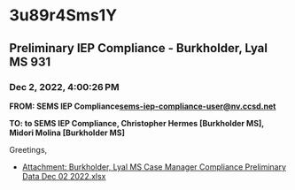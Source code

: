 # 3u89r4Sms1Y
## Preliminary IEP Compliance - Burkholder, Lyal MS 931
### Dec 2, 2022, 4:00:26 PM
**FROM: SEMS IEP Compliance<sems-iep-compliance-user@nv.ccsd.net>**

**TO: to SEMS IEP Compliance, Christopher Hermes [Burkholder MS], Midori Molina [Burkholder MS]**


Greetings, 





* [Attachment: Burkholder, Lyal MS Case Manager Compliance Preliminary Data Dec 02 2022.xlsx](3u89r4Sms1Y-attachment-1.xlsx)
